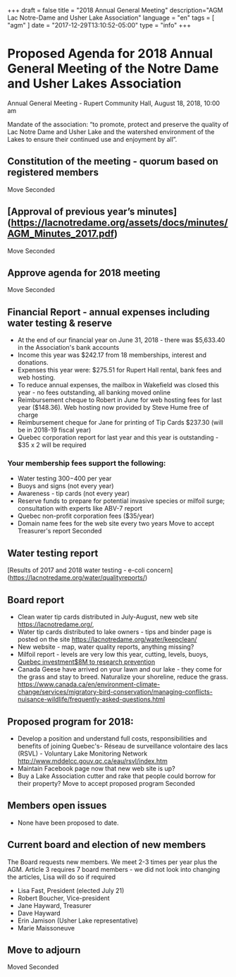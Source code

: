 +++
draft = false
title = "2018 Annual General Meeting"
description="AGM Lac Notre-Dame and Usher Lake Association"
language = "en"
tags = [
    "agm"
]
date = "2017-12-29T13:10:52-05:00"
type = "info"
+++
# Proposed Agenda for 2018 Annual General Meeting of the Notre Dame and Usher Lakes Association
Annual General Meeting - Rupert Community Hall, August 18, 2018, 10:00 am

Mandate of the association:
“to promote, protect and preserve the quality of Lac Notre Dame and Usher Lake and the watershed environment of the Lakes to ensure their continued use and enjoyment by all”.

## Constitution of the meeting - quorum based on registered members
Move
Seconded

## [Approval of previous year’s minutes] (https://lacnotredame.org/assets/docs/minutes/AGM_Minutes_2017.pdf)
Move
Seconded

## Approve agenda for 2018 meeting 
Move 
Seconded

## Financial Report  - annual expenses including water testing & reserve 
* At the end of our financial year on June 31, 2018 - there was $5,633.40 in the Association's bank accounts
* Income this year was $242.17 from 18 memberships, interest and donations. 
* Expenses this year were: $275.51 for Rupert Hall rental, bank fees and web hosting.
* To reduce annual expenses, the mailbox in Wakefield was closed this year - no fees outstanding, all banking moved online
* Reimbursement cheque to Robert in June for web hosting fees for last year ($148.36). Web hosting now provided by Steve Hume free of charge
* Reimbursement cheque for Jane for printing of Tip Cards $237.30 (will be in 2018-19 fiscal year)
* Quebec corporation report for last year and this year is outstanding - $35 x 2 will be required

### Your membership fees support the following:
* Water testing $300-$400 per year
* Buoys and signs (not every year)
* Awareness - tip cards  (not every year)
* Reserve funds to prepare for potential invasive species or milfoil surge; consultation with experts like ABV-7 report
* Quebec non-profit corporation fees ($35/year)
* Domain name fees for the web site every two years
Move to accept Treasurer's report
Seconded

## Water testing report
[Results of 2017 and 2018 water testing - e-coli concern] (https://lacnotredame.org/water/qualityreports/)

## Board report 
* Clean water tip cards distributed in July-August, new web site https://lacnotredame.org/, 
* Water tip cards distributed to lake owners - tips and binder page is posted on the site https://lacnotredame.org/water/keepclean/
* New website - map, water quality reports, anything missing? 
* Milfoil report - levels are very low this year, cutting, levels, buoys, [Quebec investment$8M to research prevention](https://www.cbc.ca/news/canada/montreal/zombie-plant-quebec-investment-1.4751909)
* Canada Geese have arrived on your lawn and our lake - they come for the grass and stay to breed. Naturalize your shoreline, reduce the grass.  https://www.canada.ca/en/environment-climate-change/services/migratory-bird-conservation/managing-conflicts-nuisance-wildlife/frequently-asked-questions.html

## Proposed program for 2018: 
* Develop a position and understand full costs, responsibilities and benefits of joining Quebec's- Réseau de surveillance volontaire des lacs (RSVL) - Voluntary Lake Monitoring Network http://www.mddelcc.gouv.qc.ca/eau/rsvl/index.htm
* Maintain Facebook page now that new web site is up?
* Buy a Lake Association cutter and rake that people could borrow for their property?
Move to accept proposed program
Seconded

## Members open issues
* None have been proposed to date.

## Current board and election of new members
The Board requests new members. We meet 2-3 times per year plus the AGM. Article 3 requires 7 board members - we did not look into changing the articles, Lisa will do so if required

* Lisa Fast, President (elected July 21)
* Robert Boucher, Vice-president
* Jane Hayward, Treasurer
* Dave Hayward
* Erin Jamison (Usher Lake representative)
* Marie Maissoneuve 


## Move to adjourn
Moved
Seconded


